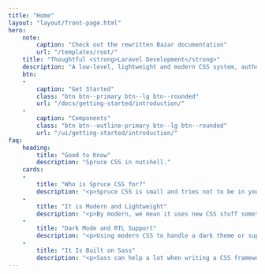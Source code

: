 ```yaml
---
title: "Home"
layout: "layout/front-page.html"
hero:
    note:
        caption: "Check out the rewritten Bazar documentation"
        url: "/templates/root/"
    title: "Thoughtful <strong>Laravel Development</strong>"
    description: "A low-level, lightweight and modern CSS system, authoring tool built on Sass. Give your project a solid foundation."
    btn:
    -
        caption: "Get Started"
        class: "btn btn--primary btn--lg btn--rounded"
        url: "/docs/getting-started/introduction/"
    -
        caption: "Components"
        class: "btn btn--outline-primary btn--lg btn--rounded"
        url: "/ui/getting-started/introduction/"
faq:
    heading:
        title: "Good to Know"
        description: "Spruce CSS in nutshell."
    cards:
    -
        title: "Who is Spruce CSS for?"
        description: "<p>Spruce CSS is small and tries not to be in your way. It gives you a solid foundation and utilities, but the only included components are forms (which you can opt out of).</p> <p>It is for you if you like to handle your CSS/SCSS in separate files and write your code. It uses just a few helper classes; most <a href='/ui/getting-started/introduction/'>components</a> are drop-ins.</p>"
    -
        title: "It is Modern and Lightweight"
        description: "<p>By modern, we mean it uses new CSS stuff sometimes at the expense of backward compatibility. Fortunately, nowadays, the new CSS features are released in bulk across different vendors.</p> <p>With modern CSS, you can solve more with less code. It is around 1400 lines and weights a little, and you can choose what things you want to use to make it even smaller.</p>"
    -
        title: "Dark Mode and RTL Support"
        description: "<p>Using modern CSS to handle a dark theme or support a different writing direction (RTL) is more manageable. If you use Spruce CSS the intended way, you will be okay with a new theme or RTL support.</p> <p>Everything on this <a href='/docs/getting-started/introduction/'>documentation</a> page or under the <a href='/ui/getting-started/introduction/'>components</a> supports them with just a little code.</p>"
    -
        title: "It Is Built on Sass"
        description: "<p>Sass can help a lot when writing a CSS framework or using one. You can use Spruce as a standalone CSS file, too, but to maximalize its potential, we suggest Sass. <a href='/blog/the-simplest-sass-compile-setup/'>For a simple compile setup</a>, check out our related blog post.</p>"
---
```


